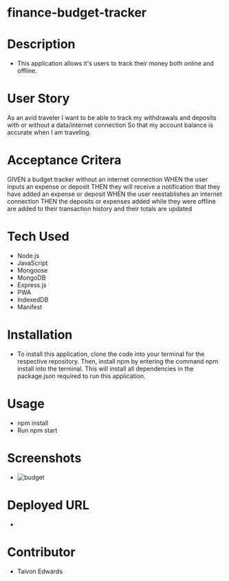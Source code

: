 # finance-budget-tracker

# Description
* This application allows it's users to track their money both online and offline. 

# User Story
  As an avid traveler
  I want to be able to track my withdrawals and deposits with or without a data/internet connection
  So that my account balance is accurate when I am traveling.

# Acceptance Critera
 GIVEN a budget tracker without an internet connection
 WHEN the user inputs an expense or deposit
 THEN they will receive a notification that they have added an expense or deposit
 WHEN the user reestablishes an internet connection
 THEN the deposits or expenses added while they were offline are added to their transaction history and their totals are updated

# Tech Used
* Node.js
* JavaScript
* Mongoose
* MongoDB
* Express.js
* PWA
* IndexedDB
* Manifest

# Installation
* To install this application, clone the code into your terminal for the respective repository. Then, install npm by entering the command npm install into the terminal. This will install all dependencies in the package.json required to run this application.

# Usage
* npm install
* Run npm start


# Screenshots
* ![budget](https://user-images.githubusercontent.com/92614793/170417928-f9e509af-46f2-4d22-89fd-751b9ac88f4a.JPG)


# Deployed URL
* 


# Contributor
* Taivon Edwards
